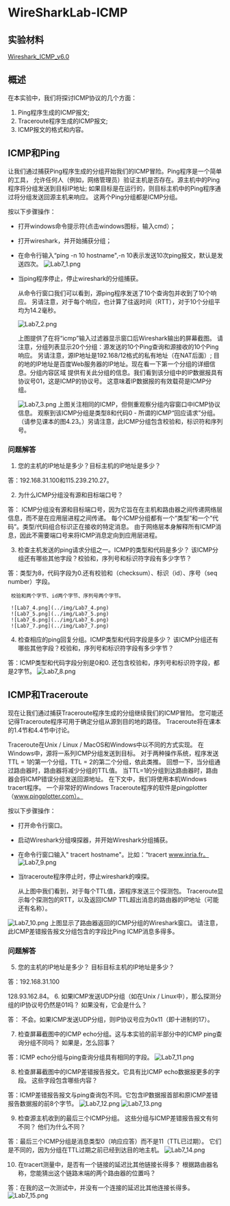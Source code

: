 # WireSharkLab-ICMP

## 实验材料

[Wireshark_ICMP_v6.0](Wireshark_ICMP_v6.0.pdf)

## 概述

  在本实验中，我们将探讨ICMP协议的几个方面：
1. Ping程序生成的ICMP报文;
2. Traceroute程序生成的ICMP报文;
3. ICMP报文的格式和内容。

## ICMP和Ping

  让我们通过捕获Ping程序生成的分组开始我们的ICMP冒险。Ping程序是一个简单的工具，
  允许任何人（例如，网络管理员）验证主机是否存在。源主机中的Ping程序将分组发送到目标IP地址;
  如果目标是在运行的，则目标主机中的Ping程序通过将分组发送回源主机来响应。
  这两个Ping分组都是ICMP分组。

  按以下步骤操作：
  
+ 打开windows命令提示符(点击windows图标，输入cmd）；
+ 打开wireshark，并开始捕获分组；
+ 在命令行输入“ping -n 10 hostname",-n 10表示发送10次ping报文，默认是发送四次。
 ![Lab7_1.png](../img/Lab7_1.png)
+ 当ping程序停止，停止wireshark的分组捕获。

  从命令行窗口我们可以看到，源ping程序发送了10个查询包并收到了10个响应。
  另请注意，对于每个响应，也计算了往返时间（RTT），对于10个分组平均为14.2毫秒。
  
  ![Lab7_2.png](../img/Lab7_2.png)

  上图提供了在将“icmp”输入过滤器显示窗口后Wireshark输出的屏幕截图。
  请注意，分组列表显示20个分组：源发送的10个Ping查询和源接收的10个Ping响应。
  另请注意，源IP地址是192.168/12格式的私有地址（在NAT后面）;
  目的地的IP地址是百度Web服务器的IP地址。现在看一下第一个分组的详细信息。分组内容区域
  提供有关此分组的信息。我们看到该分组中的IP数据报具有协议号01，这是ICMP的协议号。
  这意味着IP数据报的有效载荷是ICMP分组。
  
  ![Lab7_3.png](../img/Lab7_3.png)
  上图关注相同的ICMP，但侧重观察分组内容窗口中ICMP协议信息。
  观察到该ICMP分组是类型8和代码0 - 所谓的ICMP“回应请求”分组。
（请参见课本的图4.23。）另请注意，此ICMP分组包含校验和，标识符和序列号。

### 问题解答

1. 您的主机的IP地址是多少？目标主机的IP地址是多少？

答：192.168.31.100和115.239.210.27。

2. 为什么ICMP分组没有源和目标端口号？

答： ICMP分组没有源和目标端口号，因为它旨在在主机和路由器之间传递网络层信息，而不是在应用层进程之间传递。
每个ICMP分组都有一个“类型”和一个“代码”。类型/代码组合标识正在接收的特定消息。
由于网络层本身解释所有ICMP消息，因此不需要端口号来将ICMP消息定向到应用层进程。

3. 检查主机发送的ping请求分组之一。ICMP的类型和代码是多少？
   该ICMP分组还有哪些其他字段？校验和，序列号和标识符字段有多少字节？
   
 答：类型为8，代码字段为0.还有校验和（checksum）、标识（id）、序号（seq number）字段。
 
     校验和两个字节、id两个字节、序列号两个字节。
     
     ![Lab7_4.png](../img/Lab7_4.png)
     ![Lab7_5.png](../img/Lab7_5.png)
     ![Lab7_6.png](../img/Lab7_6.png)
     ![Lab7_7.png](../img/Lab7_7.png)

4. 检查相应的ping回复分组。ICMP类型和代码字段是多少？
   该ICMP分组还有哪些其他字段？校验和，序列号和标识符字段有多少字节？
   
 答：ICMP类型和代码字段分别是0和0.
     还包含校验和，序列号和标识符字段，都是2字节。
     ![Lab7_8.png](../img/Lab7_8.png)

## ICMP和Traceroute

  现在让我们通过捕获Traceroute程序生成的分组继续我们的ICMP冒险。
  您可能还记得Traceroute程序可用于确定分组从源到目的地的路径。
  Traceroute将在课本的1.4节和4.4节中讨论。

  Traceroute在Unix / Linux / MacOS和Windows中以不同的方式实现。
  在Windows中，源将一系列ICMP分组发送到目标。
  对于两种操作系统，程序发送TTL = 1的第一个分组，TTL = 2的第二个分组，依此类推。
  回想一下，当分组通过路由器时，路由器将减少分组的TTL值。
  当TTL=1的分组到达路由器时，路由器会将ICMP错误分组发送回源地址。
  在下文中，我们将使用本机Windows tracert程序。
  一个非常好的Windows Traceroute程序的软件是pingplotter（www.pingplotter.com）。
  
  按以下步骤操作：
+ 打开命令行窗口。
+ 启动Wireshark分组嗅探器，并开始Wireshark分组捕获。
+ 在命令行窗口输入" tracert hostname"。比如：“tracert www.inria.fr。
   ![Lab7_9.png](../img/Lab7_9.png)
+ 当traceroute程序停止时，停止wireshark的嗅探。

  从上图中我们看到，对于每个TTL值，源程序发送三个探测包。
Traceroute显示每个探测包的RTT，以及返回ICMP TTL超出消息的路由器的IP地址（可能还有名称）。

![Lab7_10.png](../img/Lab7_10.png)
   上图显示了路由器返回的ICMP分组的Wireshark窗口。
请注意，此ICMP差错报告报文分组包含的字段比Ping ICMP消息多得多。
  
### 问题解答
5. 您的主机的IP地址是多少？
目标目标主机的IP地址是多少？

答：192.168.31.100
    
   128.93.162.84。
6. 如果ICMP发送UDP分组（如在Unix / Linux中），那么探测分组的IP协议号仍然是01吗？
如果没有，它会是什么？

答： 不会。如果ICMP发送UDP分组，则IP协议号应为0x11（即十进制的17）。

7. 检查屏幕截图中的ICMP echo分组。这与本实验的前半部分中的ICMP ping查询分组不同吗？
如果是，怎么回事？

答：ICMP echo分组与ping查询分组具有相同的字段。
![Lab7_11.png](../img/Lab7_11.png)

8. 检查屏幕截图中的ICMP差错报告报文。它具有比ICMP echo数据报更多的字段。
这些字段包含哪些内容？

答：ICMP差错报告报文与ping查询包不同。它包含IP数据报首部和原ICMP差错报告数据报的前8个字节。
![Lab7_12.png](../img/Lab7_12.png)
![Lab7_13.png](../img/Lab7_13.png)

9. 检查源主机收到的最后三个ICMP分组。
这些分组与ICMP差错报告报文有何不同？
他们为什么不同？

答：最后三个ICMP分组是消息类型0（响应应答）而不是11（TTL已过期）。
它们是不同的，因为分组在TTL过期之前已经到达目的地主机。
![Lab7_14.png](../img/Lab7_14.png)

10. 在tracert测量中，是否有一个链接的延迟比其他链接长得多？
根据路由器名称，您能猜出这个链路末端的两个路由器的位置吗？

答：在我的这一次测试中，并没有一个连接的延迟比其他连接长得多。
![Lab7_15.png](../img/Lab7_15.png)
